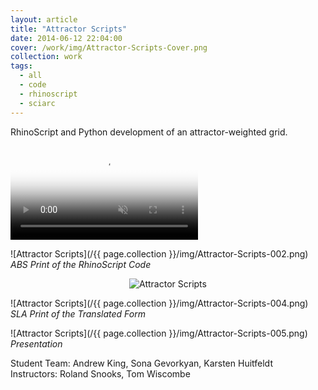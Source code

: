 ```yaml
---
layout: article
title: "Attractor Scripts"
date: 2014-06-12 22:04:00
cover: /work/img/Attractor-Scripts-Cover.png
collection: work
tags:
  - all
  - code
  - rhinoscript
  - sciarc
---
```


RhinoScript and Python development of an attractor-weighted grid.

<!--more-->

<p>
<div class="videoWrapper">
<video autoplay loop muted poster="/{{ page.collection }}/img/Attractor-Scripts-001.png">
  <source src="/{{ page.collection }}/img/Attractor-Scripts-001.mp4" type="video/mp4">
  <source src="/{{ page.collection }}/img/Attractor-Scripts-001.webm" type="video/webm">
  <source src="/{{ page.collection }}/img/Attractor-Scripts-001.ogg" type="video/ogg">
  <img src="/{{ page.collection }}/img/Attractor-Scripts-001.png" alt="Maya and a MAKE Controller" />
</video>
</div>
</p>

![Attractor Scripts](/{{ page.collection }}/img/Attractor-Scripts-002.png)
*ABS Print of the RhinoScript Code*

<p align="center"><img src="/{{ page.collection }}/img/Attractor-Scripts-003.png" alt="Attractor Scripts" /></p>

![Attractor Scripts](/{{ page.collection }}/img/Attractor-Scripts-004.png)
*SLA Print of the Translated Form*

![Attractor Scripts](/{{ page.collection }}/img/Attractor-Scripts-005.png)
*Presentation*

Student Team: Andrew King, Sona Gevorkyan, Karsten Huitfeldt<br>
Instructors: Roland Snooks, Tom Wiscombe
